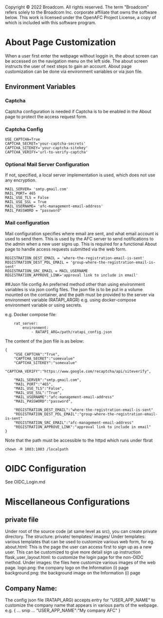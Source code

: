 Copyright © 2022 Broadcom. All rights reserved. The term "Broadcom"
refers solely to the Broadcom Inc. corporate affiliate that owns
the software below.
This work is licensed under the OpenAFC Project License, a copy of which is included with this software program.

# About Page Customization
When a user first enter the webpage without loggin in, the about screen can be accessed on the navigation menu on the left side.  The about screen instructs the user of next steps to gain an account.  About page customization can be done via environment variables or via json file.
## Environment Variables
### Captcha
Captcha configuration is needed if Captcha is to be enabled in the About page to protect the
access request form. 
### Captcha Config

```
USE_CAPTCHA=True
CAPTCHA_SECRET='your-captcha-secrets'
CAPTCHA_SITEKEY='your-captcha-sitekey'
CAPTCHA_VERIFY='url-to-verify-captcha'
```

### Optional Mail Server Configuration
If not, specified, a local server implementation is used, which does not use any encryption.
```
MAIL_SERVER= 'smtp.gmail.com'
MAIL_PORT= 465
MAIL_USE_TLS = False
MAIL_USE_SSL = True
MAIL_USERNAME= 'afc-management-email-address'
MAIL_PASSWORD = "password"
```

### Mail configuration
Mail configuration specifies where email are sent, and what email account is used to send them.  This is used by the AFC server to send notifications to the admin when a new user signs up. 
This is required for a functional About page to handle access requests submitted via the web form.

```
REGISTRATION_DEST_EMAIL = 'where-the-registration-email-is-sent' 
REGISTRATION_DEST_PDL_EMAIL = 'group-where-the-registration-email-is-sent'
REGISTRATION_SRC_EMAIL = MAIL_USERNAME
REGISTRATION_APPROVE_LINK='approval link to include in email'
```

##Json file config
An preferred method other than using environment variables is via json config files.  The json file
is to be put in a volume mounted on the container, and the path must be provided to the server 
via environment variable (RATAPI_ARGR) e.g. using docker-compose environment variable or using secrets.  

e.g. 
Docker compose file:
```
    rat_server:
        environment:
            - RATAPI_ARG=/path/ratapi_config.json
```

The content of the json file is as below:
```
{
    "USE_CAPTCHA":"True",
    "CAPTCHA_SECRET":"somevalue"
    "CAPTCHA_SITEKEY":"somevalue"
    "CAPTCHA_VERIFY":"https://www.google.com/recaptcha/api/siteverify",

    "MAIL_SERVER":"smtp.gmail.com",
    "MAIL_PORT":"465",
    "MAIL_USE_TLS":"False",
    "MAIL_USE_SSL":"True",
    "MAIL_USERNAME":"afc-management-email-address"
    "MAIL_PASSWORD":"password",

    "REGISTRATION_DEST_EMAIL":"where-the-registration-email-is-sent"
    "REGISTRATION_DEST_PDL_EMAIL":"group-where-the-registration-email-is-sent"
    "REGISTRATION_SRC_EMAIL":"afc-management-email-address"
    "REGISTRATION_APPROVE_LINK":"approval link to include in email"
}
```
Note that the path must be accessible to the httpd which runs under fbrat
```
chown -R 1003:1003 /localpath
```


# OIDC Configuration
See OIDC_Login.md

# Miscellaneous Configurations
## private file
Under root of the source code (at same level as src), you can create private directory.
The structure:
private/
    templates/
    images/
Under templates: various templates that can be used to customize various web form, for eg.
    about.html: This is the page the user can access first to sign up as a new user.  This can be customized to give more detail sign up instruction
    flask_user_layout.html: to customize the login page for the non-OIDC method.
Under images: the files here customize various images of the web page.
    logo.png: the company logo on the Information (i) page
    background.png: the background image on the Information (i) page 

## Company Name:
   The config json file (RATAPI_ARG) accepts entry for "USER_APP_NAME" to customize the company name that appears in
   various parts of the webpage. e.g.
   {
     ... snip ...
     "USER_APP_NAME":"My company AFC"
   }
